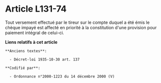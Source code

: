 # Article L131-74

Tout versement effectué par le tireur sur le compte duquel a été émis le chèque impayé est affecté en priorité à la
constitution d'une provision pour paiement intégral de celui-ci.

**Liens relatifs à cet article**

	**Anciens textes**:

	  - Décret-loi 1935-10-30 art. 137

	**Codifié par**:

	  - Ordonnance n°2000-1223 du 14 décembre 2000 (V)
